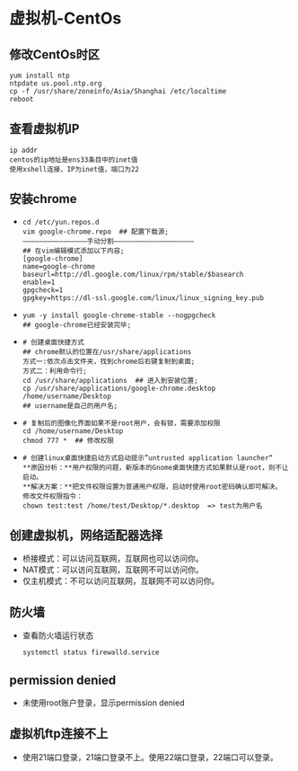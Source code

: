 # 虚拟机-CentOs

## 修改CentOs时区

```
yum install ntp
ntpdate us.pool.ntp.org
cp -f /usr/share/zoneinfo/Asia/Shanghai /etc/localtime
reboot
```

## 查看虚拟机IP

```
ip addr
centos的ip地址是ens33条目中的inet值
使用xshell连接，IP为inet值，端口为22
```

## 安装chrome

* ```
  cd /etc/yun.repos.d
  vim google-chrome.repo  ## 配置下载源;
  ————————————————手动分割————————————————————
  ## 在vim编辑模式添加以下内容;
  [google-chrome]
  name=google-chrome
  baseurl=http://dl.google.com/linux/rpm/stable/$basearch
  enable=1
  gpgcheck=1
  gpgkey=https://dl-ssl.google.com/linux/linux_signing_key.pub
  ```

* ```
  yum -y install google-chrome-stable --nogpgcheck
  ## google-chrome已经安装完毕;
  ```

* ```
  # 创建桌面快捷方式
  ## chrome默认的位置在/usr/share/applications
  方式一:依次点击文件夹，找到chrome后右键复制到桌面;
  方式二：利用命令行;
  cd /usr/share/applications  ## 进入到安装位置;
  cp /usr/share/applications/google-chrome.desktop /home/username/Desktop
  ## username是自己的用户名;
  ```

* ```
  # 复制后的图像化界面如果不是root用户，会有锁，需要添加权限
  cd /home/username/Desktop
  chmod 777 *  ## 修改权限
  ```

* ```
  # 创建linux桌面快捷启动方式启动提示”untrusted application launcher“
  **原因分析：**用户权限的问题，新版本的Gnome桌面快捷方式如果默认是root，则不让启动。
  **解决方案：**把文件权限设置为普通用户权限，启动时使用root密码确认即可解决。
  修改文件权限指令：
  chown test:test /home/test/Desktop/*.desktop  => test为用户名
  ```


## 创建虚拟机，网络适配器选择

* 桥接模式：可以访问互联网，互联网也可以访问你。
* NAT模式：可以访问互联网，互联网不可以访问你。
* 仅主机模式：不可以访问互联网，互联网不可以访问你。

## 防火墙

* 查看防火墙运行状态

  ```
  systemctl status firewalld.service
  ```



## permission denied

* 未使用root账户登录，显示permission denied

## 虚拟机ftp连接不上

* 使用21端口登录，21端口登录不上。使用22端口登录，22端口可以登录。
